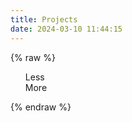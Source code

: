 ```yaml
---
title: Projects
date: 2024-03-10 11:44:15
---
```


{% raw %}
<div class="page">
  <div class="page__current-date"></div>
  <ul class="page__grid grid">
    <div class="grid__head grid-head" id="months"></div>
    <div class="grid__cols grid-cols" id="weekdays"></div>
    <div class="grid__body" id="calendar_grid"></div>
    <div class="grid__footer grid-footer"><span class="grid-footer__first">Less</span>
      <div class="grid-footer__cell"></div>
      <div class="grid-footer__cell grid-footer__cell_color_1"></div>
      <div class="grid-footer__cell grid-footer__cell_color_2"></div>
      <div class="grid-footer__cell grid-footer__cell_color_3"></div>
      <div class="grid-footer__cell grid-footer__cell_color_4"></div><span class="grid-footer__last">More</span>
    </div>
  </ul>
</div>
<div class="tooltip"></div>
{% endraw %}
